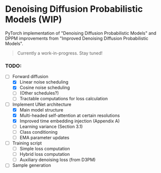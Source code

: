 # Denoising Diffusion Probabilistic Models (WIP)
PyTorch implementation of "Denoising Diffusion Probabilistic Models" and DPPM
improvements from "Improved Denoising Diffusion Probabilistic Models".

> Currently a work-in-progress. Stay tuned!

### TODO:
- [ ] Forward diffusion
    - [X] Linear noise scheduling
    - [X] Cosine noise scheduling
    - [ ] (Other schedules?)
    - [ ] Tractable computations for loss calculation
- [ ] Implement UNet architecture
    - [X] Main model structure
    - [X] Multi-headed self-attention at certain resolutions
    - [X] Improved time embedding injection (Appendix A)
    - [ ] Learning variance (Section 3.1)
    - [ ] Class conditioning
    - [ ] EMA parameter updates
- [ ] Training script
    - [ ] Simple loss computation
    - [ ] Hybrid loss computation
    - [ ] Auxiliary denoising loss (from D3PM)
- [ ] Sample generation
